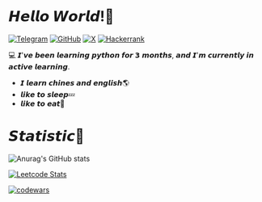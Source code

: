 # 𝙃𝙚𝙡𝙡𝙤 𝙒𝙤𝙧𝙡𝙙!👋
[![Telegram](https://img.shields.io/badge/Telegram-000?style=for-the-badge&logo=telegram&logoColor=2CA5E0)](https://t.me/cybernet1ka)
[![GitHub](https://img.shields.io/badge/GitHub-100000?style=for-the-badge&logo=github&logoColor=white)](https://github.com/ayuhik)
[![X](https://img.shields.io/badge/Twitter-000?style=for-the-badge&logo=x)](https://x.com/ayuhik264)
[![Hackerrank](https://img.shields.io/badge/-Hackerrank-2EC866?style=for-the-badge&logo=HackerRank&logoColor=white)](https://hackerrank.com/profile/ayuhik)  

💻 𝙄'𝙫𝙚 𝙗𝙚𝙚𝙣 𝙡𝙚𝙖𝙧𝙣𝙞𝙣𝙜 𝙥𝙮𝙩𝙝𝙤𝙣 𝙛𝙤𝙧 𝟯 𝙢𝙤𝙣𝙩𝙝𝙨, 𝙖𝙣𝙙 𝙄'𝙢 𝙘𝙪𝙧𝙧𝙚𝙣𝙩𝙡𝙮 𝙞𝙣 𝙖𝙘𝙩𝙞𝙫𝙚 𝙡𝙚𝙖𝙧𝙣𝙞𝙣𝙜.
- 𝙄 𝙡𝙚𝙖𝙧𝙣 𝙘𝙝𝙞𝙣𝙚𝙨 𝙖𝙣𝙙 𝙚𝙣𝙜𝙡𝙞𝙨𝙝🌎
- 𝙡𝙞𝙠𝙚 𝙩𝙤 𝙨𝙡𝙚𝙚𝙥💤
- 𝙡𝙞𝙠𝙚 𝙩𝙤 𝙚𝙖𝙩🍔

# 𝙎𝙩𝙖𝙩𝙞𝙨𝙩𝙞𝙘📄
![Anurag's GitHub stats](https://github-readme-stats.vercel.app/api?username=ayuhik&show_icons=true&theme=radical)

[![Leetcode Stats](https://leetcard.jacoblin.cool/ayuhik)](https://leetcode.com/ayuhik)

[![codewars](https://www.codewars.com/users/ayuhik/badges/large)](https://www.codewars.com/users/ayuhik)   
